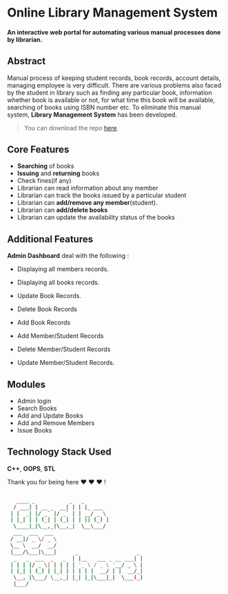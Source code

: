 # Online Library Management System
#### An interactive web portal for automating various manual processes done by librarian.


## Abstract
Manual process of keeping student records, book records, account details, managing employee is very difficult. 
There are various problems also faced by the student in library such as finding any particular book, information 
whether book is available or not, for what time this book will be available, searching of books using ISBN number etc. 
To eliminate this manual system, **Library Management System** has been developed.

> You can download the repo [here](https://github.com/godspell/Library_Management_System.git).

<!-- > **You can check the screenshots of User Interface [here](https://github.com/vinitshahdeo/Library-Management-System/tree/master/screenshots).** -->

## Core Features

- **Searching** of books
- **Issuing** and **returning** books
- Check fines(if any)
- Librarian can read information about any member
- Librarian can track the books issued by a particular student
- Librarian can **add/remove any member**(student).
- Librarian can **add/delete books**
- Librarian can update the availability status of the books

## Additional Features

**Admin Dashboard** deal with the following : 

- Displaying all members records.

- Displaying all books records.

- Update Book Records.

- Delete Book Records

- Add Book Records

- Add Member/Student Records

- Delete Member/Student Records

- Update Member/Student Records.

## Modules

- Admin login
- Search Books
- Add and Update Books
- Add and Remove Members
- Issue Books

## Technology Stack Used

**C++**,
**OOPS**,
**STL**

Thank you for being here ♥ ♥ ♥ !

```bash

   ____ _           _   _                   
  / ___| | __ _  __| | | |_ ___             
 | |  _| |/ _` |/ _` | | __/ _ \            
 | |_| | | (_| | (_| | | || (_) |           
  \____|_|\__,_|\__,_|  \__\___/            
  ___  ___  ___                             
 / __|/ _ \/ _ \                            
 \__ \  __/  __/                            
 |___/\___|\___|      _                   _ 
  _   _  ___  _   _  | |__   ___ _ __ ___| |
 | | | |/ _ \| | | | | '_ \ / _ \ '__/ _ \ |
 | |_| | (_) | |_| | | | | |  __/ | |  __/_|
  \__, |\___/ \__,_| |_| |_|\___|_|  \___(_)
  |___/                                     


```
